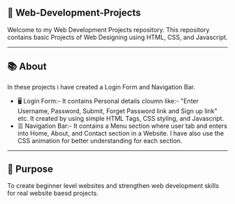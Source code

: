 ## 🎯 Web-Development-Projects

Welcome to my Web Development Projects repository.
This repository contains basic Projects of Web Designing using HTML, CSS, and Javascript.


---


## 📚 About

In these projects i have created a Login Form and Navigation Bar.

- 🖥️ Login Form:- It contains Personal details cloumn like:- "Enter Username, Password, Submit, Forget Password link and Sign up link" etc.
  It created by using simple HTML Tags, CSS styling, and Javascript. 
- ☰ Navigation Bar:- It contains a Menu section where user tab and enters into Home, About, and Contact section in a Website. I have also use the CSS animation for better
  understanding for each section.


---


## 🚀 Purpose

To create beginner level websites and strengthen web development skills for real website baesd projects. 

  

